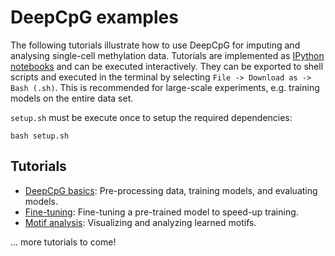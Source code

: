 # DeepCpG examples

The following tutorials illustrate how to use DeepCpG for imputing and analysing single-cell methylation data. Tutorials are implemented as [IPython notebooks](https://ipython.org/notebook.html) and can be executed interactively. They can be exported to shell scripts and executed in the terminal by selecting `File -> Download as -> Bash (.sh)`. This is recommended for large-scale experiments, e.g. training models on the entire data set.

`setup.sh` must be execute once to setup the required dependencies:

```shell
bash setup.sh
```

## Tutorials

* [DeepCpG basics](./src/basics/index.ipynb): Pre-processing data, training models, and evaluating models.
* [Fine-tuning](./src/fine_tune/index.ipynb): Fine-tuning a pre-trained model to speed-up training.
* [Motif analysis](./src/motifs/index.ipynb): Visualizing and analyzing learned motifs.

... more tutorials to come!

